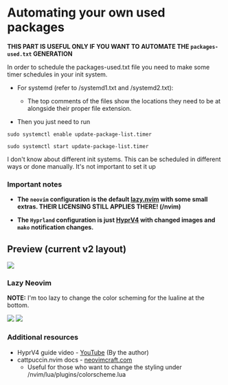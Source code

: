 # Automating your own used packages

**THIS PART IS USEFUL ONLY IF YOU WANT TO AUTOMATE THE `packages-used.txt` GENERATION**

In order to schedule the packages-used.txt file you need to make some timer schedules in your init system.

- For systemd (refer to /systemd1.txt and /systemd2.txt):
  - The top comments of the files show the locations they need to be at alongside their proper file extension.

- Then you just need to run

`sudo systemctl enable update-package-list.timer`

`sudo systemctl start update-package-list.timer`

I don't know about different init systems. This can be scheduled in different ways or done manually. It's not important to set it up 

### Important notes

- **The `neovim` configuration is the default [lazy.nvim](https://github.com/LazyVim/LazyVim) with some small extras. THEIR LICENSING STILL APPLIES THERE! (/nvim)**

- **The `Hyprland` configuration is just [HyprV4](https://github.com/soldoestech/hyprv4) with changed images and `mako` notification changes.**

## Preview (current v2 layout)

<img src="https://cdn.discordapp.com/attachments/614790390020833280/1206572222542520352/2SiAR0T.png?ex=65dc7ef2&is=65ca09f2&hm=9e6f376c2dda528f2fc88163a6ff39b019a2d859c7f975f65a6045bc2fb9f77c&"></img>

### Lazy Neovim

**NOTE:** I'm too lazy to change the color scheming for the lualine at the bottom.

<img src="https://cdn.discordapp.com/attachments/614790390020833280/1206572603775520798/jc0XGKv.png?ex=65dc7f4d&is=65ca0a4d&hm=d2cec9089c0922fa8ea620880470409fec7f5aeec9c00ff79a49f4da5323ce84&"></img>
<img src="https://cdn.discordapp.com/attachments/614790390020833280/1206573085290143785/mcuCLkd.png?ex=65dc7fc0&is=65ca0ac0&hm=7d1e2fea4e98dcdc67b27ace344f8f0f8d2a2caadb454439fa117c175cb7caec&"></img>

### Additional resources
- HyprV4 guide video - [YouTube](https://youtu.be/whAi_y_LfEE?si=VjWGe4B-OIfhH2xu) (By the author)
- cattpuccin.nvim docs - [neovimcraft.com](https://neovimcraft.com/plugin/catppuccin/nvim/index.html)
  - Useful for those who want to change the styling under /nvim/lua/plugins/colorscheme.lua
